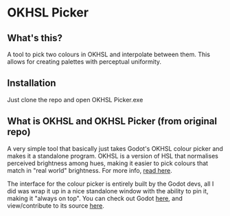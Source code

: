 # OKHSL Picker

## What's this?

A tool to pick two colours in OKHSL and interpolate between them. This allows for creating palettes with perceptual uniformity.

## Installation

Just clone the repo and open OKHSL Picker.exe

## What is OKHSL and OKHSL Picker (from original repo)

A very simple tool that basically just takes Godot's OKHSL colour picker and makes it a standalone program. OKHSL is a version of HSL that normalises perceived brightness among hues, making it easier to pick colours that match in "real world" brightness. For more info, [read here](https://bottosson.github.io/posts/colorpicker/).

The interface for the colour picker is entirely built by the Godot devs, all I did was wrap it up in a nice standalone window with the ability to pin it, making it "always on top". You can check out Godot [here](https://godotengine.org/), and view/contribute to its source [here](https://github.com/godotengine/godot).
